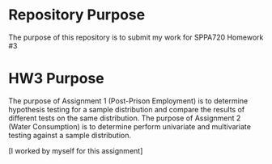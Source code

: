 # Repository Purpose
The purpose of this repository is to submit my work for SPPA720 Homework #3 
# HW3 Purpose
The purpose of Assignment 1 (Post-Prison Employment) is to determine hypothesis testing for a sample distribution and compare the results of different tests on the same distribution.
The purpose of Assignment 2 (Water Consumption) is to determine perform univariate and multivariate testing against a sample distribution.

[I worked by myself for this assignment]
